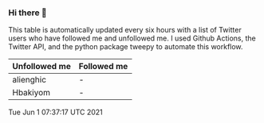 ### Hi there 👋

This table is automatically updated every six hours with a list of Twitter users who have followed me and unfollowed me. I used Github Actions, the Twitter API, and the python package tweepy to automate this workflow.

| Unfollowed me |  Followed me |
| --- | --- |
|alienghic|-|
|Hbakiyom|-|
Tue Jun  1 07:37:17 UTC 2021
